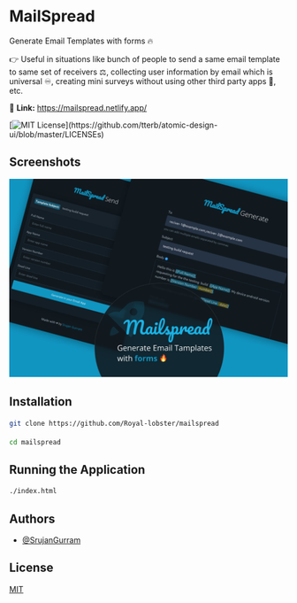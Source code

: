 # MailSpread

Generate Email Templates with forms 🔥 

👉 Useful in situations like bunch of people to send a same email template to same set of receivers ⚖️, collecting user information by email which is universal ♾️, creating mini surveys without using other third party apps 📶, etc.

🔗 **Link:** https://mailspread.netlify.app/

[![MIT License](https://img.shields.io/apm/l/atomic-design-ui.svg?)](https://github.com/tterb/atomic-design-ui/blob/master/LICENSEs)
## Screenshots

<center>
<img src="./imgs/screenshot.png"/>
</center>
  
## Installation

```bash
git clone https://github.com/Royal-lobster/mailspread

cd mailspread

```
## Running the Application

```bash
./index.html
```
    
## Authors

- [@SrujanGurram](https://www.github.com/royal-lobster)

  
## License

[MIT](https://choosealicense.com/licenses/mit/)

  

